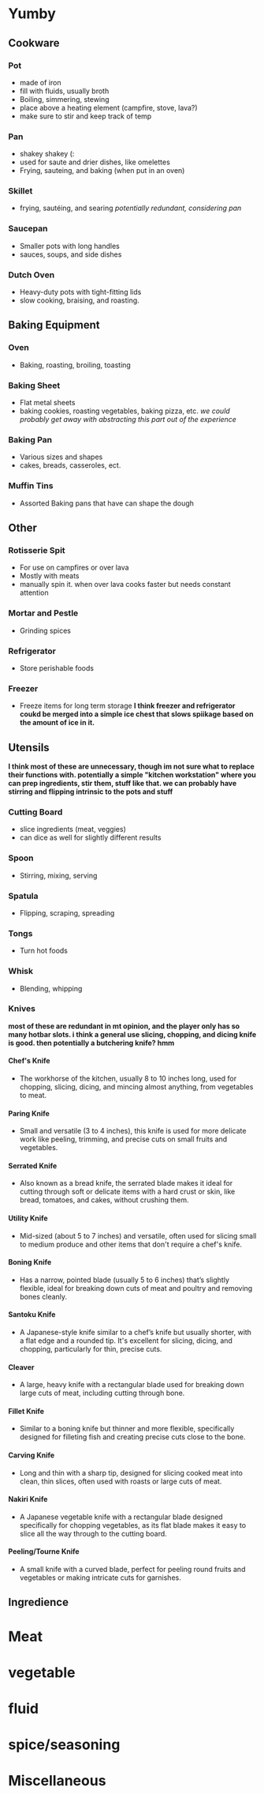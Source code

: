 # Yumby

## Cookware
### Pot
- made of iron
- fill with fluids, usually broth
- Boiling, simmering, stewing
- place above a heating element (campfire, stove, lava?)
- make sure to stir and keep track of temp

### Pan
- shakey shakey (:
- used for saute and drier dishes, like omelettes
- Frying, sauteing, and baking (when put in an oven)

### Skillet
- frying, sautéing, and searing
*potentially redundant, considering pan*
### Saucepan
- Smaller pots with long handles
- sauces, soups, and side dishes

### Dutch Oven
- Heavy-duty pots with tight-fitting lids
- slow cooking, braising, and roasting.

## Baking Equipment
### Oven
- Baking, roasting, broiling, toasting

### Baking Sheet
- Flat metal sheets
- baking cookies, roasting vegetables, baking pizza, etc.
*we could probably get away with abstracting this part out of the experience*
### Baking Pan
- Various sizes and shapes
- cakes, breads, casseroles, ect.

### Muffin Tins
- Assorted Baking pans that have can shape the dough

## Other
### Rotisserie Spit
- For use on campfires or over lava
- Mostly with meats
- manually spin it. when over lava cooks faster but needs constant attention

### Mortar and Pestle
- Grinding spices

### Refrigerator
- Store perishable foods

### Freezer
- Freeze items for long term storage
**I think freezer and refrigerator coukd be merged into a simple ice chest that slows spiikage based on the amount of ice in it.**
## Utensils

**I think most of these are unnecessary, though im not sure what to replace their functions with. potentially a simple "kitchen workstation" where you can prep ingredients, stir them, stuff like that. we can probably have stirring and flipping intrinsic to the pots and stuff**

### Cutting Board
- slice ingredients (meat, veggies)
- can dice as well for slightly different results

### Spoon
- Stirring, mixing, serving

### Spatula
- Flipping, scraping, spreading

### Tongs
- Turn hot foods

### Whisk
- Blending, whipping

### Knives

**most of these are redundant in mt opinion, and the player only has so many hotbar slots. i think a general use slicing, chopping, and dicing knife is good. then potentially a butchering knife? hmm**

#### Chef's Knife
- The workhorse of the kitchen, usually 8 to 10 inches long, used for chopping, slicing, dicing, and mincing almost anything, from vegetables to meat. 
#### Paring Knife
- Small and versatile (3 to 4 inches), this knife is used for more delicate work like peeling, trimming, and precise cuts on small fruits and vegetables.
#### Serrated Knife
- Also known as a bread knife, the serrated blade makes it ideal for cutting through soft or delicate items with a hard crust or skin, like bread, tomatoes, and cakes, without crushing them.
#### Utility Knife
- Mid-sized (about 5 to 7 inches) and versatile, often used for slicing small to medium produce and other items that don't require a chef's knife.
#### Boning Knife
- Has a narrow, pointed blade (usually 5 to 6 inches) that’s slightly flexible, ideal for breaking down cuts of meat and poultry and removing bones cleanly.
#### Santoku Knife
- A Japanese-style knife similar to a chef’s knife but usually shorter, with a flat edge and a rounded tip. It's excellent for slicing, dicing, and chopping, particularly for thin, precise cuts.
#### Cleaver
- A large, heavy knife with a rectangular blade used for breaking down large cuts of meat, including cutting through bone.
#### Fillet Knife
- Similar to a boning knife but thinner and more flexible, specifically designed for filleting fish and creating precise cuts close to the bone.
#### Carving Knife
- Long and thin with a sharp tip, designed for slicing cooked meat into clean, thin slices, often used with roasts or large cuts of meat.
#### Nakiri Knife
- A Japanese vegetable knife with a rectangular blade designed specifically for chopping vegetables, as its flat blade makes it easy to slice all the way through to the cutting board.
#### Peeling/Tourne Knife
- A small knife with a curved blade, perfect for peeling round fruits and vegetables or making intricate cuts for garnishes.

## Ingredience
# Meat

# vegetable

# fluid

# spice/seasoning

# Miscellaneous
